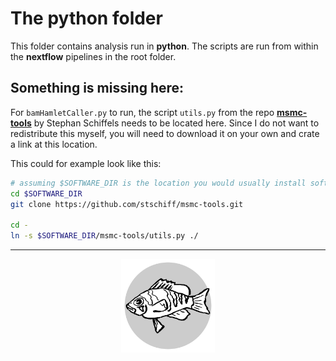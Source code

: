 # The **python** folder

This folder contains analysis run in **python**.
The scripts are run from within the **nextflow** pipelines in the root folder.

## Something is missing here:

For `bamHamletCaller.py` to run, the script `utils.py` from the repo [**msmc-tools**](https://github.com/stschiff/msmc-tools) by Stephan Schiffels needs to be located here.
Since I do not want to redistribute this myself, you will need to download it on your own and crate a link at this location.

This could for example look like this:

```sh
# assuming $SOFTWARE_DIR is the location you would usually install software:
cd $SOFTWARE_DIR
git clone https://github.com/stschiff/msmc-tools.git

cd -
ln -s $SOFTWARE_DIR/msmc-tools/utils.py ./
```
---

<center><img src="../logo.svg" alt="logo" width="150"/></center>